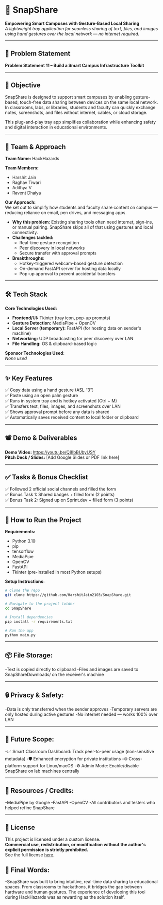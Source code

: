 # 🚀 SnapShare  
**Empowering Smart Campuses with Gesture-Based Local Sharing**  
*A lightweight tray application for seamless sharing of text, files, and images using hand gestures over the local network — no internet required.*

---

## 📌 Problem Statement  
**Problem Statement 11 – Build a Smart Campus Infrastructure Toolkit**

---

## 🎯 Objective  
SnapShare is designed to support smart campuses by enabling gesture-based, touch-free data sharing between devices on the same local network. In classrooms, labs, or libraries, students and faculty can quickly exchange notes, screenshots, and files without internet, cables, or cloud storage.

This plug-and-play tray app simplifies collaboration while enhancing safety and digital interaction in educational environments.

---

## 🧠 Team & Approach  
**Team Name:** HackHazards

**Team Members:**  
- Harshit Jain  
- Raghav Tiwari
- Adithya V
- Ravent Dhaiya

**Our Approach:**  
We set out to simplify how students and faculty share content on campus — reducing reliance on email, pen drives, and messaging apps.  
- **Why this problem:** Existing sharing tools often need internet, sign-ins, or manual pairing. SnapShare skips all of that using gestures and local connectivity.  
- **Challenges tackled:**  
  - Real-time gesture recognition  
  - Peer discovery in local networks  
  - Secure transfer with approval prompts  
- **Breakthroughs:**  
  - Hotkey-triggered webcam-based gesture detection  
  - On-demand FastAPI server for hosting data locally  
  - Pop-up approval to prevent accidental transfers  

---

## 🛠️ Tech Stack  
**Core Technologies Used:**  
- **Frontend/UI:** Tkinter (tray icon, pop-up prompts)  
- **Gesture Detection:** MediaPipe + OpenCV  
- **Local Server (temporary):** FastAPI (for hosting data on sender's machine)  
- **Networking:** UDP broadcasting for peer discovery over LAN  
- **File Handling:** OS & clipboard-based logic

**Sponsor Technologies Used:**  
_None used_

---

## ✨ Key Features  
✅ Copy data using a hand gesture (ASL “3”)  
✅ Paste using an open palm gesture  
✅ Runs in system tray and is hotkey activated (Ctrl + M)  
✅ Transfers text, files, images, and screenshots over LAN  
✅ Shows approval prompt before any data is shared  
✅ Automatically saves received content to local folder or clipboard  

---

## 📽️ Demo & Deliverables  
**Demo Video:** https://youtu.be/Q8lbBUbyUSY  
**Pitch Deck / Slides:** [Add Google Slides or PDF link here]

---

## ✅ Tasks & Bonus Checklist  
✅ Followed 2 official social channels and filled the form  
✅ Bonus Task 1: Shared badges + filled form (2 points)  
✅ Bonus Task 2: Signed up on Sprint.dev + filled form (3 points)  

---

## 🧪 How to Run the Project  

**Requirements:**  
- Python 3.10  
- pip
- tensorflow
- MediaPipe  
- OpenCV  
- FastAPI  
- Tkinter (pre-installed in most Python setups)

**Setup Instructions:**  
```bash
# Clone the repo
git clone https://github.com/HarshitJain2103/SnapShare.git

# Navigate to the project folder
cd SnapShare

# Install dependencies
pip install -r requirements.txt

# Run the app
python main.py
```
---

## 📦 File Storage:
-Text is copied directly to clipboard
-Files and images are saved to SnapShareDownloads/ on the receiver's machine

---

## 🔒 Privacy & Safety:
-Data is only transferred when the sender approves
-Temporary servers are only hosted during active gestures
-No internet needed — works 100% over LAN

---

## 🧬 Future Scope:
-📈 Smart Classroom Dashboard: Track peer-to-peer usage (non-sensitive metadata)
-🛡️ Enhanced encryption for private institutions
-🌐 Cross-platform support for Linux/macOS
-⚙️ Admin Mode: Enable/disable SnapShare on lab machines centrally

---

## 📎 Resources / Credits:
-MediaPipe by Google
-FastAPI
-OpenCV
-All contributors and testers who helped refine SnapShare

---
## 📜 License  
This project is licensed under a custom license.  
**Commercial use, redistribution, or modification without the author's explicit permission is strictly prohibited.**  
See the full license [here](./LICENSE).

## 🏁 Final Words:

-SnapShare was built to bring intuitive, real-time data sharing to educational spaces. From classrooms to hackathons, it bridges the gap between hardware and human gestures. The experience of developing this tool during HackHazards was as rewarding as the solution itself.
